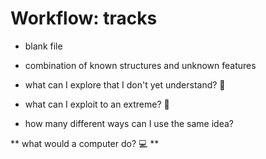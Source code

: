 # Workflow: tracks

- blank file
- combination of known structures and unknown features

- what can I explore that I don't yet understand? 🔭
- what can I exploit to an extreme? 🌋
- how many different ways can I use the same idea? 

** what would a computer do? 💻 **
